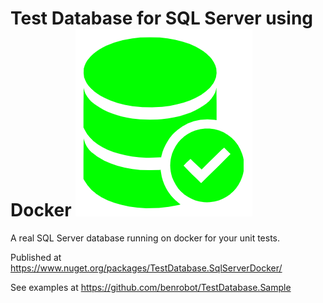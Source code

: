 # Test Database for SQL Server using Docker ![Logo created using LogoMakr.com](logo_by_LogoMakr.png?raw=true)

A real SQL Server database running on docker for your unit tests.

Published at https://www.nuget.org/packages/TestDatabase.SqlServerDocker/

See examples at https://github.com/benrobot/TestDatabase.Sample
